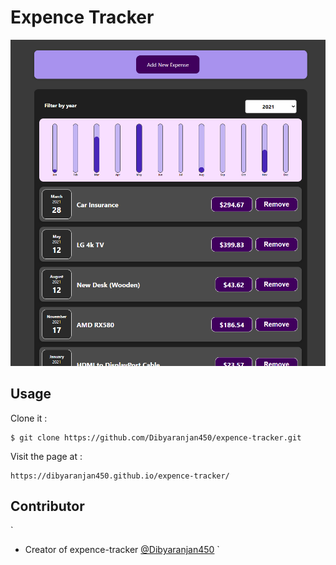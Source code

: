 # Expence Tracker

![Screenshot Img](./UpdateScreenshot.png)

## Usage

Clone it :

```
$ git clone https://github.com/Dibyaranjan450/expence-tracker.git
```

Visit the page at : 

```
https://dibyaranjan450.github.io/expence-tracker/
```

## Contributor

`
- Creator of expence-tracker [@Dibyaranjan450](https://github.com/Dibyaranjan450)
`
